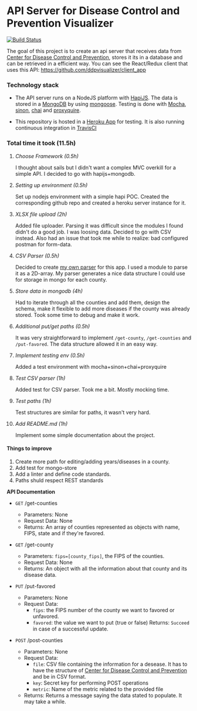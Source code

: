 # API Server for Disease Control and Prevention Visualizer

[![Build Status](https://travis-ci.org/ddpvisualizer/api_server.svg?branch=master)](https://travis-ci.org/ddpvisualizer/api_server)

The goal of this project is to create an api server that receives data from [Center for Disease Control and Prevention](https://www.cdc.gov/diabetes/data/countydata/countydataindicators.html), stores it its in a database and can be retrieved in a efficient way.
You can see the React/Redux client that uses this API: https://github.com/ddpvisualizer/client_app

### Technology stack
* The API server runs on a NodeJS platform with [HapiJS](https://hapijs.com/). The data is stored in a [MongoDB](https://www.mongodb.com/) by using [mongoose](http://mongoosejs.com/).
Testing is done with [Mocha](https://mochajs.org/), [sinon](http://sinonjs.org/), [chai](http://chaijs.com/) and [proxyquire](https://www.npmjs.com/package/proxyquire).

* This repository is hosted in a [Heroku App](https://ddpvisualizer-api.herokuapp.com/) for testing. It is also running continuous integration in [TravisCI](https://travis-ci.org/ddpvisualizer/api_server)

### Total time it took (11.5h)
1. *Choose Framework (0.5h)*

    I thought about sails but I didn't want a complex MVC overkill for a simple API. I decided to go with hapijs+mongodb.

2. *Setting up environment (0.5h)*

    Set up nodejs environment with a simple hapi POC. Created the corresponding github repo and created a heroku server instance for it.

3. *XLSX file upload (2h)*

    Added file uploader. Parsing it was difficult since the modules I found didn't do a good job. I was loosing data.
    Decided to go with CSV instead.
    Also had an issue that took me while to realize: bad configured postman for form-data.

4. *CSV Parser (0.5h)*

    Decided to create [my own parser](https://github.com/ddpvisualizer/api_server/blob/master/src/libs/csv-parser.js) for this app. I used a module to parse it as a 2D-array. My parser generates a nice data structure I could use for storage in mongo for each county.

5. *Store data in mongodb (4h)*

    Had to iterate through all the counties and add them, design the schema, make it flexible to add more diseases if the county was already stored. Took some time to debug and make it work.

6. *Additional put/get paths (0.5h)*

    It was very straightforward to implement `/get-county`, `/get-counties` and `/put-favored`. The data structure allowed it in an easy way.

7. *Implement testing env (0.5h)*

    Added a test environment with mocha+sinon+chai+proxyquire

8. *Test CSV parser (1h)*

    Added test for CSV parser. Took me a bit. Mostly mocking time.

9. *Test paths (1h)*

    Test structures are similar for paths, it wasn't very hard.

10. *Add README.md (1h)*

    Implement some simple documentation about the project.

#### Things to improve
1. Create more path for editing/adding years/diseases in a county.
2. Add test for mongo-store
3. Add a linter and define code standards.
4. Paths shuld respect REST standards


**API Documentation**

* `GET` /get-counties
    - Parameters: None
    - Request Data: None
    - Returns: An array of counties represented as objects with name, FIPS, state and if they're favored.

* `GET` /get-county
    - Parameters: `fips=[county_fips]`, the FIPS of the counties.
    - Request Data: None
    - Returns: An object with all the information about that county and its disease data.

* `PUT` /put-favored
    - Parameters: None
    - Request Data:
        - `fips`: the FIPS number of the county we want to favored or unfavored.
        - `favored`: the value we want to put (true or false)
    Returns: `Succeed` in case of a successful update.
* `POST` /post-counties
    - Parameters: None
    - Request Data:
        - `file`: CSV file containing the information for a desease. It has to have the structure of [Center for Disease Control and Prevention](https://www.cdc.gov/diabetes/data/countydata/countydataindicators.html) and be in CSV format.
        - `key`: Secret key for performing POST operations
        - `metric`: Name of the metric related to the provided file
    - Returns: Returns a message saying the data stated to populate. It may take a while.
